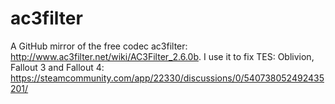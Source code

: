 # ac3filter

A GitHub mirror of the free codec ac3filter: http://www.ac3filter.net/wiki/AC3Filter_2.6.0b. I use it to fix TES: Oblivion, Fallout 3 and Fallout 4: https://steamcommunity.com/app/22330/discussions/0/540738052492435201/

